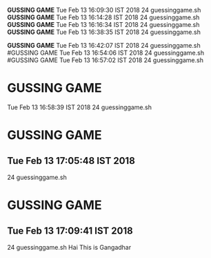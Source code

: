 **GUSSING GAME**
Tue Feb 13 16:09:30 IST 2018
24 guessinggame.sh
**GUSSING GAME**
Tue Feb 13 16:14:28 IST 2018
24 guessinggame.sh
**GUSSING GAME**
Tue Feb 13 16:16:34 IST 2018
24 guessinggame.sh
**GUSSING GAME**
Tue Feb 13 16:38:35 IST 2018
24 guessinggame.sh

**GUSSING GAME**
Tue Feb 13 16:42:07 IST 2018
24 guessinggame.sh
#GUSSING GAME
Tue Feb 13 16:54:06 IST 2018
24 guessinggame.sh
#GUSSING GAME
Tue Feb 13 16:57:02 IST 2018
24 guessinggame.sh
# GUSSING GAME
Tue Feb 13 16:58:39 IST 2018
24 guessinggame.sh
# GUSSING GAME
Tue Feb 13 17:05:48 IST 2018
-
24 guessinggame.sh
# GUSSING GAME
Tue Feb 13 17:09:41 IST 2018
-
24 guessinggame.sh
Hai This is Gangadhar
